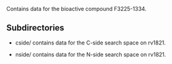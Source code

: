 Contains data for the bioactive compound F3225-1334.

## Subdirectories

- cside/ contains data for the C-side search space on rv1821.

- nside/ contains data for the N-side search space on rv1821.

